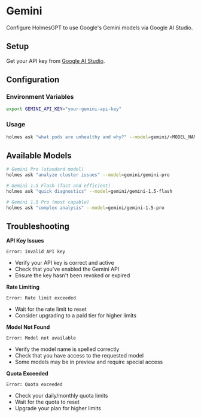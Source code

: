 # Gemini

Configure HolmesGPT to use Google's Gemini models via Google AI Studio.

## Setup

Get your API key from [Google AI Studio](https://aistudio.google.com/app/apikey).

## Configuration

### Environment Variables

```bash
export GEMINI_API_KEY="your-gemini-api-key"
```

### Usage

```bash
holmes ask "what pods are unhealthy and why?" --model=gemini/<MODEL_NAME>
```

## Available Models

```bash
# Gemini Pro (standard model)
holmes ask "analyze cluster issues" --model=gemini/gemini-pro

# Gemini 1.5 Flash (fast and efficient)
holmes ask "quick diagnostics" --model=gemini/gemini-1.5-flash

# Gemini 1.5 Pro (most capable)
holmes ask "complex analysis" --model=gemini/gemini-1.5-pro
```

## Troubleshooting

**API Key Issues**
```
Error: Invalid API key
```
- Verify your API key is correct and active
- Check that you've enabled the Gemini API
- Ensure the key hasn't been revoked or expired

**Rate Limiting**
```
Error: Rate limit exceeded
```
- Wait for the rate limit to reset
- Consider upgrading to a paid tier for higher limits

**Model Not Found**
```
Error: Model not available
```
- Verify the model name is spelled correctly
- Check that you have access to the requested model
- Some models may be in preview and require special access

**Quota Exceeded**
```
Error: Quota exceeded
```
- Check your daily/monthly quota limits
- Wait for the quota to reset
- Upgrade your plan for higher limits
